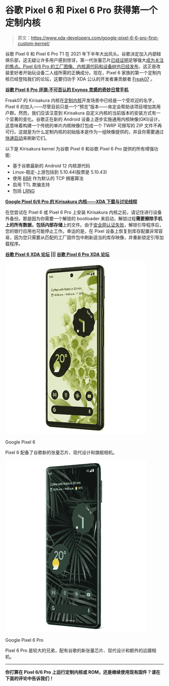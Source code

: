 # 谷歌 Pixel 6 和 Pixel 6 Pro 获得第一个定制内核

> 原文：<https://www.xda-developers.com/google-pixel-6-6-pro-first-custom-kernel/>

谷歌 Pixel 6 和 Pixel 6 Pro T1 在 2021 年下半年大出风头。谷歌决定加入内部硅俱乐部，这无疑让许多用户感到惊讶，第一代张量芯片[已经证明](https://www.xda-developers.com/google-tensor-pixel-6-call-screen-voice-typing/)足够强大[成为关注的焦点。Pixel 6/6 Pro 的工厂图像、内核源代码和设备树也已经](https://www.xda-developers.com/face-unblur-pixel-6/)[发布](https://www.xda-developers.com/google-pixel-6-6-pro-factory-images-kernel-source-code/)，这正是改装爱好者开始玩设备二人组所需的正确成分。现在，Pixel 6 家族的第一个定制内核已经登陆我们的论坛，这要归功于 XDA 公认的开发者兼贡献者 [Freak07](https://forum.xda-developers.com/m/freak07.3428502/) 。

**[谷歌 Pixel 6 Pro 评测:不可否认的 Exynos 灵感的奇妙日常手机](https://www.xda-developers.com/google-pixel-6-pro-review/)**

Freak07 的 Kirisakura 内核在[定制内核](https://www.xda-developers.com/most-popular-custom-kernels-for-android/)开发场景中已经是一个受欢迎的名字，Pixel 6 的加入——尽管目前只是一个“预览”版本——肯定会帮助该项目增加其用户群。然而，我们应该注意到 Kirisakura 自定义内核的当前版本的安装方式有一个显著的变化。谷歌正在新的 Android 设备上逐步实施通用内核映像(GKI)设计，这意味着构建一个传统的单片内核映像打包成一个 TWRP 可擦写的 ZIP 文件不再可行。这就是为什么定制内核的初始版本是作为一组映像提供的，并且你需要通过[快速启动](https://www.xda-developers.com/install-adb-windows-macos-linux/)来刷新它们。

以下是 Kirisakura kernel 为谷歌 Pixel 6 和谷歌 Pixel 6 Pro 提供的所有增强功能:

*   基于谷歌最新的 Android 12 内核源代码
*   Linux-稳定-上游包括到 5.10.44(股票是 5.10.43)
*   使用 [BBR](https://research.google/pubs/pub45646/) 作为默认的 TCP 拥塞算法
*   启用 TTL 欺骗支持
*   包括 [LRNG](https://github.com/smuellerDD/lrng)

**[Google Pixel 6/6 Pro 的 Kirisakura 内核——XDA 下载与讨论线程](https://forum.xda-developers.com/t/4358435/)**

在您尝试在 Pixel 6 或 Pixel 6 Pro 上安装 Kirisakura 内核之前，请记住进行设备外备份。那是因为你需要一个解锁的 bootloader 来启动，解锁过程**需要擦除手机上的所有数据，包括内部存储**上的文件。由于[安全网认证失败](https://www.xda-developers.com/safetynet-hardware-attestation-feature-here-to-stay/)，解锁引导程序后，您的银行应用也可能停止工作。幸运的是，在 Pixel 设备上恢复到库存配置非常容易，因为您只需要从匹配的工厂固件包中刷新适当的库存映像，并重新锁定引导加载程序。

**[谷歌 Pixel 6 XDA 论坛](https://forum.xda-developers.com/f/google-pixel-6.12311/) ||| [谷歌 Pixel 6 Pro XDA 论坛](https://forum.xda-developers.com/f/google-pixel-6-pro.12313/)**

 <picture>![The Pixel 6 comes with Google's new Tensor chip, a modern design, and flagship cameras.](img/7343f77af84019bd24844d3d2e495f29.png)</picture> 

Google Pixel 6

Pixel 6 配备了谷歌新的张量芯片、现代设计和旗舰相机。

 <picture>![The Pixel 6 Pro is the larger sibling that comes with Google's new Tensor chip, a modern design, and an extra telephoto camera.](img/5c825565a61d24d571df294787f045fc.png)</picture> 

Google Pixel 6 Pro

Pixel 6 Pro 是较大的兄弟，配有谷歌的新张量芯片、现代设计和额外的远摄相机。

* * *

**你打算在 Pixel 6/6 Pro 上运行定制内核或 ROM，还是继续使用现有固件？请在下面的评论中告诉我们！**